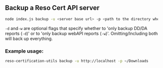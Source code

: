 ## Backup a Reso Cert API server
```bash
node index.js backup -u <server base url> -p <path to the directory where we want the reports backed up> -d -w
```

`-d` and`-w` are optional flags that specify whether to 'only backup DD/DA reports (`-d`)' or to 'only backup webAPI reports (`-w`)'. Omitting/Including both will back up everything.

### Example usage:

```bash
reso-certification-utils backup -u http://localhost -p ~/Downloads
```